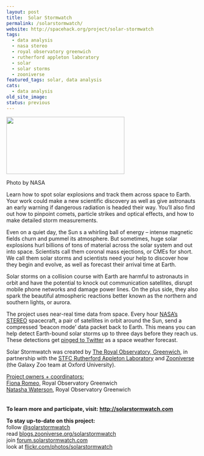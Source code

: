 ```yaml
---
layout: post
title:  Solar Stormwatch
permalink: /solarstormwatch/
website: http://spacehack.org/project/solar-stormwatch
tags: 
  - data analysis
  - nasa stereo
  - royal observatory greenwich
  - rutherford appleton laboratory
  - solar
  - solar storms
  - zooniverse
featured_tags: solar, data analysis
cats: 
  - data analysis
old_site_image: 
status: previous
---
```


<div class = "scrape_from_old_wordpress">

<div id="attachment_1007" style="width: 320px" class="wp-caption alignleft"><img class="size-full wp-image-1007 " src="/wp-content/uploads/2010/03/solarstorm.jpg" alt="" width="310" height="150" /><p class="wp-caption-text">Photo by NASA</p></div>
<p>Learn how to spot solar explosions and track them across space to Earth. Your work could make a new scientific discovery as well as give astronauts an early warning if dangerous radiation is headed their way. You&#8217;ll also find out how to pinpoint comets, particle strikes and optical effects, and how to make detailed storm measurements.</p>
<p>Even on a quiet day, the Sun s a whirling ball of energy &#8211; intense magnetic fields churn and pummel its atmosphere. But sometimes, huge solar explosions hurl billions of tons of material across the solar system and out into space. Scientists call them coronal mass ejections, or CMEs for short. We call them solar storms   and scientists need your help to discover how they begin and evolve, as well as forecast their arrival time at Earth.</p>
<p>Solar storms on a collision course with Earth are harmful to astronauts in orbit and have the potential to knock out communication satellites, disrupt mobile phone networks and damage power lines. On the plus side, they also spark the beautiful atmospheric reactions better known as the northern and southern lights, or aurora.</p>
<p>The project uses near-real time data from space. Every hour <a href="http://www.nasa.gov/mission_pages/stereo/main/index.html">NASA&#8217;s STEREO</a> spacecraft, a pair of satellites in orbit around the Sun, send a compressed &#8216;beacon mode&#8217; data packet back to Earth. This means you can help detect Earth-bound solar storms up to three days before they reach us. These detections get <a href="http://twitter.com/solarstormwatch">pinged to Twitter</a> as a space weather forecast.</p>
<p>Solar Stormwatch was created by <a href="http://www.nmm.ac.uk/places/royal-observatory/" target="_blank">The Royal Observatory, Greenwich</a>, in partnership with the <a href="http://www.stfc.ac.uk/About/Conts/Find/RAL/Introduction.aspx" target="_blank">STFC Rutherford Appleton Laboratory</a> and <a href="http://www.zooniverse.org/" target="_blank">Zooniverse</a> (the Galaxy Zoo team at Oxford University).</p>
<p><span style="text-decoration: underline;">Project owners + coordinators:<br />
</span><a href="http://forum.solarstormwatch.com/index.php?action=profile;u=183105">Fiona Romeo</a>, Royal Observatory Greenwich<br />
<a href="http://forum.solarstormwatch.com/index.php?action=profile;u=215086">Natasha Waterson</a>, Royal Observatory Greenwich<span style="text-decoration: underline;"><br />
</span><br />
<!--supplement--><br />
<strong>To learn more and participate, visit: <a href="http://solarstormwatch.com">http://solarstormwatch.com</a></strong></p>
<p><strong>To stay up-to-date on this project:</strong><br />
  follow <a href="http://twitter.com/solarstormwatch">@solarstormwatch</a><br />
  read <a href="http://blogs.zooniverse.org/solarstormwatch/">blogs.zooniverse.org/solarstormwatch</a><br />
  join <a href="http://forum.solarstormwatch.com/">forum.solarstormwatch.com</a><br />
  look at <a href="http://flickr.com/photos/solarstormwatch">flickr.com/photos/solarstormwatch</a></p>


</div>
